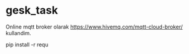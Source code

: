 # gesk_task
Online mqtt broker olarak https://www.hivemq.com/mqtt-cloud-broker/ kullandim.

pip install -r requ